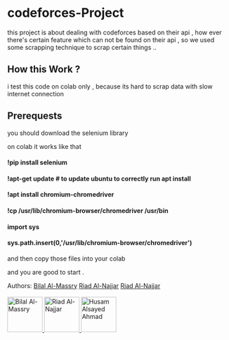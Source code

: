 # codeforces-Project


this project is about dealing with codeforces based on their api , how ever there's certain feature which can not be found on their api , so we used some scrapping technique to scrap certain things .. 




## How this Work ? 


i test this code on colab only , because its hard to scrap data with slow internet connection 

## Prerequests 

you should download the selenium library 

on colab it works like that 


#### !pip install selenium
#### !apt-get update # to update ubuntu to correctly run apt install
#### !apt install chromium-chromedriver
#### !cp /usr/lib/chromium-browser/chromedriver /usr/bin

#### import sys
#### sys.path.insert(0,'/usr/lib/chromium-browser/chromedriver')

and then copy those files into your colab 

and you are good to start . 



<p align="left"> 
Authors: <a href="https://github.com/bilalalmassry">Bilal Al-Massry</a> <a href="https://github.com/riadAlnajjar">Riad Al-Najjar</a> <a href="https://github.com/HusamAlsayed">Riad Al-Najjar</a>
   
</br>
</br>
  <a href="https://github.com/bilalalmassry" target="_blank"> 
    <img src="https://github.com/bilalalmassry.png" alt="Bilal Al-Massry" title="Bilal Al-Massry" width="80" height="80"/> 
 </a>
   <a href="https://github.com/riadAlnajjar" target="_blank"> 
    <img src="https://github.com/riadAlnajjar.png" alt="Riad Al-Najjar" title="Riad Al-Najjar" width="80" height="80"/> 
 </a>
 
 </a>
   <a href="https://github.com/HusamAlsayed" target="_blank"> 
    <img src="https://github.com/HusamAlsayed.png" alt="Husam Alsayed Ahmad" title="Husam Alsayed Ahmad" width="80" height="80"/> 
 </a>


